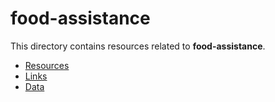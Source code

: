 # food-assistance

This directory contains resources related to **food-assistance**.

- [Resources](./)
- [Links](./links)
- [Data](./data)

